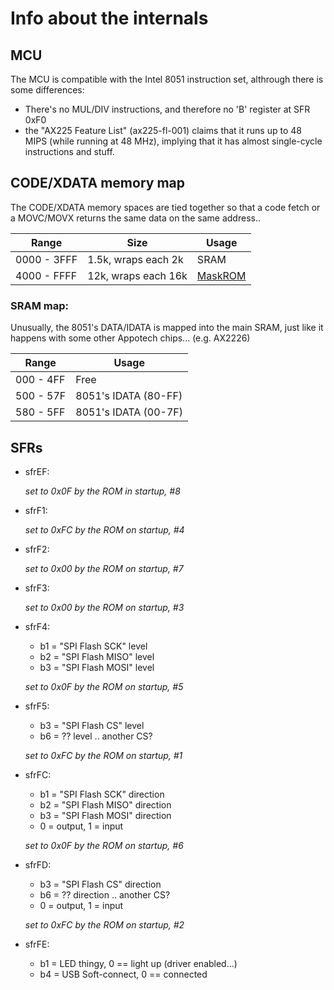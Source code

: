 # Info about the internals

## MCU

The MCU is compatible with the Intel 8051 instruction set, althrough there is some differences:

- There's no MUL/DIV instructions, and therefore no 'B' register at SFR 0xF0
- the "AX225 Feature List" (ax225-fl-001) claims that it runs up to 48 MIPS (while running at 48 MHz),
  implying that it has almost single-cycle instructions and stuff.

## CODE/XDATA memory map

The CODE/XDATA memory spaces are tied together so that
a code fetch or a MOVC/MOVX returns the same data on the same address..

| Range       | Size                | Usage                 |
|-------------|---------------------|-----------------------|
| 0000 - 3FFF | 1.5k, wraps each 2k | SRAM                  |
| 4000 - FFFF | 12k, wraps each 16k | [MaskROM](maskrom.md) |

### SRAM map:

Unusually, the 8051's DATA/IDATA is mapped into the main SRAM, just like it happens
with some other Appotech chips... (e.g. AX2226)

| Range     | Usage                |
|-----------|----------------------|
| 000 - 4FF | Free                 |
| 500 - 57F | 8051's IDATA (80-FF) |
| 580 - 5FF | 8051's IDATA (00-7F) |

## SFRs

- sfrEF:

  *set to 0x0F by the ROM in startup, #8*

- sfrF1:

  *set to 0xFC by the ROM on startup, #4*

- sfrF2:

  *set to 0x00 by the ROM on startup, #7*

- sfrF3:

  *set to 0x00 by the ROM on startup, #3*

- sfrF4:
  -  b1 = "SPI Flash SCK" level
  -  b2 = "SPI Flash MISO" level
  -  b3 = "SPI Flash MOSI" level

  *set to 0x0F by the ROM on startup, #5*

- sfrF5:
  -  b3 = "SPI Flash CS" level
  -  b6 = ?? level .. another CS?

  *set to 0xFC by the ROM on startup, #1*

- sfrFC:
  -  b1 = "SPI Flash SCK" direction
  -  b2 = "SPI Flash MISO" direction
  -  b3 = "SPI Flash MOSI" direction
  * 0 = output, 1 = input

  *set to 0x0F by the ROM on startup, #6*

- sfrFD:
  -  b3 = "SPI Flash CS" direction
  -  b6 = ?? direction .. another CS?
  * 0 = output, 1 = input

  *set to 0xFC by the ROM on startup, #2*

- sfrFE:
  -  b1 = LED thingy, 0 == light up (driver enabled...)
  -  b4 = USB Soft-connect, 0 == connected
